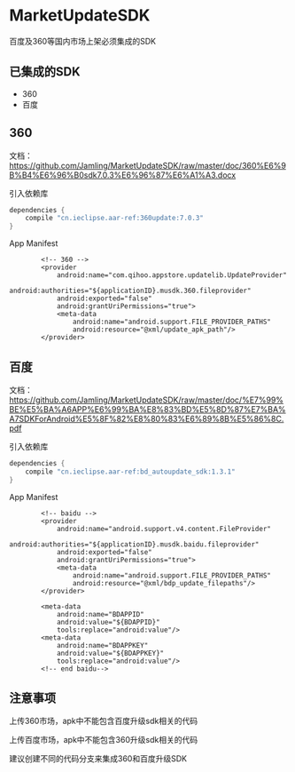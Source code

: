 # MarketUpdateSDK
百度及360等国内市场上架必须集成的SDK

## 已集成的SDK
- 360
- 百度

## 360

文档：https://github.com/Jamling/MarketUpdateSDK/raw/master/doc/360%E6%9B%B4%E6%96%B0sdk7.0.3%E6%96%87%E6%A1%A3.docx

引入依赖库

```gradle
dependencies {
    compile "cn.ieclipse.aar-ref:360update:7.0.3"
}
```

App Manifest

```
        <!-- 360 -->
        <provider
            android:name="com.qihoo.appstore.updatelib.UpdateProvider"
            android:authorities="${applicationID}.musdk.360.fileprovider"
            android:exported="false"
            android:grantUriPermissions="true">
            <meta-data
                android:name="android.support.FILE_PROVIDER_PATHS"
                android:resource="@xml/update_apk_path"/>
        </provider>
```

## 百度

文档：https://github.com/Jamling/MarketUpdateSDK/raw/master/doc/%E7%99%BE%E5%BA%A6APP%E6%99%BA%E8%83%BD%E5%8D%87%E7%BA%A7SDKForAndroid%E5%8F%82%E8%80%83%E6%89%8B%E5%86%8C.pdf


引入依赖库

```gradle
dependencies {
    compile "cn.ieclipse.aar-ref:bd_autoupdate_sdk:1.3.1"
}
```

App Manifest

```
        <!-- baidu -->
        <provider
            android:name="android.support.v4.content.FileProvider"
            android:authorities="${applicationID}.musdk.baidu.fileprovider"
            android:exported="false"
            android:grantUriPermissions="true">
            <meta-data
                android:name="android.support.FILE_PROVIDER_PATHS"
                android:resource="@xml/bdp_update_filepaths"/>
        </provider>

        <meta-data
            android:name="BDAPPID"
            android:value="${BDAPPID}"
            tools:replace="android:value"/>
        <meta-data
            android:name="BDAPPKEY"
            android:value="${BDAPPKEY}"
            tools:replace="android:value"/>
        <!-- end baidu-->
```

## 注意事项

上传360市场，apk中不能包含百度升级sdk相关的代码

上传百度市场，apk中不能包含360升级sdk相关的代码

建议创建不同的代码分支来集成360和百度升级SDK
